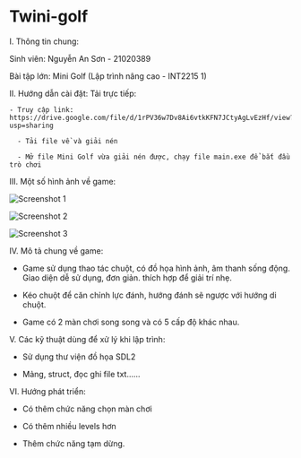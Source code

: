 # Twini-golf
I. Thông tin chung:

  Sinh viên: Nguyễn An Sơn - 21020389
  
  Bài tập lớn: Mini Golf (Lập trình nâng cao - INT2215 1)
  
II. Hướng dẫn cài đặt:
   Tải trực tiếp:
   
    - Truy cập link: https://drive.google.com/file/d/1rPV36w7Dv8Ai6vtkKFN7JCtyAgLvEzHf/view?usp=sharing
    
	  - Tải file về và giải nén 
	  
	  - Mở file Mini Golf vừa giải nén được, chạy file main.exe để bắt đầu trò chơi  
	  
III. Một số hình ảnh về game:

![Screenshot 1](https://user-images.githubusercontent.com/100185945/170053499-deaf02b1-0103-4656-b900-dc6e4a2a760a.png)

![Screenshot 2](https://user-images.githubusercontent.com/100185945/170053534-748ece12-dd55-43bf-ae5b-ef62c9810235.png)

![Screenshot 3](https://user-images.githubusercontent.com/100185945/170053560-376ee1be-a262-4cf8-9eb5-a447b79f21b2.png)

IV. Mô tả chung về game:

- Game sử dụng thao tác chuột, có đồ họa hình ảnh, âm thanh sống động. Giao diện dễ sử dụng, đơn giản. thích hợp để giải trí nhẹ.

- Kéo chuột để căn chỉnh lực đánh, hướng đánh sẽ ngược với hướng di chuột.

- Game có 2 màn chơi song song và có 5 cấp độ khác nhau.

V. Các kỹ thuật dùng để xử lý khi lập trình:

- Sử dụng thư viện đồ họa SDL2

- Mảng, struct, đọc ghi file txt......

VI. Hướng phát triển:

- Có thêm chức năng chọn màn chơi

- Có thêm nhiều levels hơn

- Thêm chức năng tạm dừng.

      

  
